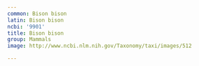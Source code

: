 ```yaml
---
common: Bison bison
latin: Bison bison
ncbi: '9901'
title: Bison bison
group: Mammals
image: http://www.ncbi.nlm.nih.gov/Taxonomy/taxi/images/512

---
```

